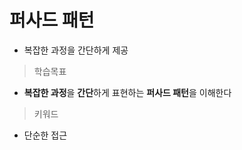 # 퍼사드 패턴
 * 복잡한 과정을 간단하게 제공

> 학습목표
 * **복잡한 과정**을 **간단**하게 표현하는 **퍼사드 패턴**을 이해한다
 
> 키워드
 * 단순한 접근
 